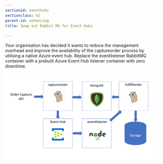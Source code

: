 ```yaml
---
sectionid: eventhubs
sectionclass: h2
parent-id: enhancing
title: Swap out Rabbit MQ for Event Hubs

---
```

Your organisation has decided it wants to reduce the management overhead and
improve the availability of the captureorder process by utilising a native Azure
event hub. Replace the eventlistener RabbitMQ container with a prebuilt Azure
Event Hub listener container with zero downtime.

![](media/25a643873acbb18166772fc1ac25b15d.png)
